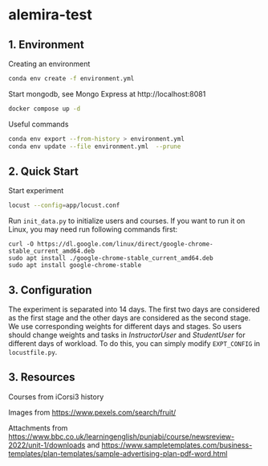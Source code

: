 # alemira-test

## 1. Environment

Creating an environment
```sh
conda env create -f environment.yml
```

Start mongodb, see Mongo Express at http://localhost:8081
```sh
docker compose up -d
```

Useful commands
```sh
conda env export --from-history > environment.yml
conda env update --file environment.yml  --prune
```

## 2. Quick Start

Start experiment
```sh
locust --config=app/locust.conf
```

Run `init_data.py` to initialize users and courses.
If you want to run it on Linux, you may need run following commands first:
```
curl -O https://dl.google.com/linux/direct/google-chrome-stable_current_amd64.deb
sudo apt install ./google-chrome-stable_current_amd64.deb
sudo apt install google-chrome-stable
```

## 3. Configuration

The experiment is separated into 14 days. The first two days are considered as the first stage and the other days
are considered as the second stage. We use corresponding weights for different days and stages. So users should change weights and tasks in *InstructorUser* and *StudentUser* for different days of workload. To do this, you can simply modify `EXPT_CONFIG`
in `locustfile.py`.

## 3. Resources

Courses from iCorsi3 history

Images from https://www.pexels.com/search/fruit/

Attachments from https://www.bbc.co.uk/learningenglish/punjabi/course/newsreview-2022/unit-1/downloads and https://www.sampletemplates.com/business-templates/plan-templates/sample-advertising-plan-pdf-word.html